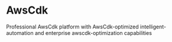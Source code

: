 # AwsCdk
Professional AwsCdk platform with AwsCdk-optimized intelligent-automation and enterprise awscdk-optimization capabilities
